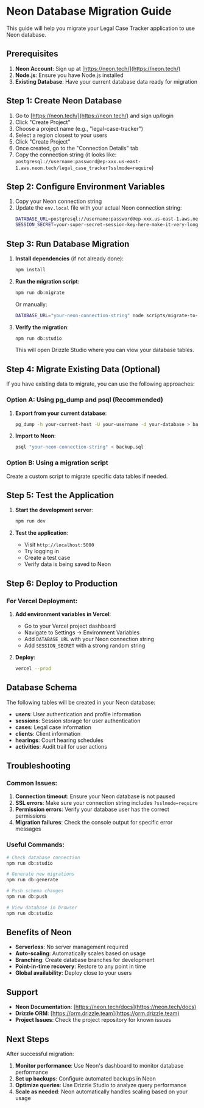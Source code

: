 # Neon Database Migration Guide

This guide will help you migrate your Legal Case Tracker application to use Neon database.

## Prerequisites

1. **Neon Account**: Sign up at [https://neon.tech/](https://neon.tech/)
2. **Node.js**: Ensure you have Node.js installed
3. **Existing Database**: Have your current database data ready for migration

## Step 1: Create Neon Database

1. Go to [https://neon.tech/](https://neon.tech/) and sign up/login
2. Click "Create Project"
3. Choose a project name (e.g., "legal-case-tracker")
4. Select a region closest to your users
5. Click "Create Project"
6. Once created, go to the "Connection Details" tab
7. Copy the connection string (it looks like: `postgresql://username:password@ep-xxx.us-east-1.aws.neon.tech/legal_case_tracker?sslmode=require`)

## Step 2: Configure Environment Variables

1. Copy your Neon connection string
2. Update the `env.local` file with your actual Neon connection string:
   ```bash
   DATABASE_URL=postgresql://username:password@ep-xxx.us-east-1.aws.neon.tech/legal_case_tracker?sslmode=require
   SESSION_SECRET=your-super-secret-session-key-here-make-it-very-long-and-random
   ```

## Step 3: Run Database Migration

1. **Install dependencies** (if not already done):
   ```bash
   npm install
   ```

2. **Run the migration script**:
   ```bash
   npm run db:migrate
   ```
   
   Or manually:
   ```bash
   DATABASE_URL="your-neon-connection-string" node scripts/migrate-to-neon.js
   ```

3. **Verify the migration**:
   ```bash
   npm run db:studio
   ```
   This will open Drizzle Studio where you can view your database tables.

## Step 4: Migrate Existing Data (Optional)

If you have existing data to migrate, you can use the following approaches:

### Option A: Using pg_dump and psql (Recommended)

1. **Export from your current database**:
   ```bash
   pg_dump -h your-current-host -U your-username -d your-database > backup.sql
   ```

2. **Import to Neon**:
   ```bash
   psql "your-neon-connection-string" < backup.sql
   ```

### Option B: Using a migration script

Create a custom script to migrate specific data tables if needed.

## Step 5: Test the Application

1. **Start the development server**:
   ```bash
   npm run dev
   ```

2. **Test the application**:
   - Visit `http://localhost:5000`
   - Try logging in
   - Create a test case
   - Verify data is being saved to Neon

## Step 6: Deploy to Production

### For Vercel Deployment:

1. **Add environment variables in Vercel**:
   - Go to your Vercel project dashboard
   - Navigate to Settings → Environment Variables
   - Add `DATABASE_URL` with your Neon connection string
   - Add `SESSION_SECRET` with a strong random string

2. **Deploy**:
   ```bash
   vercel --prod
   ```

## Database Schema

The following tables will be created in your Neon database:

- **users**: User authentication and profile information
- **sessions**: Session storage for user authentication
- **cases**: Legal case information
- **clients**: Client information
- **hearings**: Court hearing schedules
- **activities**: Audit trail for user actions

## Troubleshooting

### Common Issues:

1. **Connection timeout**: Ensure your Neon database is not paused
2. **SSL errors**: Make sure your connection string includes `?sslmode=require`
3. **Permission errors**: Verify your database user has the correct permissions
4. **Migration failures**: Check the console output for specific error messages

### Useful Commands:

```bash
# Check database connection
npm run db:studio

# Generate new migrations
npm run db:generate

# Push schema changes
npm run db:push

# View database in browser
npm run db:studio
```

## Benefits of Neon

- **Serverless**: No server management required
- **Auto-scaling**: Automatically scales based on usage
- **Branching**: Create database branches for development
- **Point-in-time recovery**: Restore to any point in time
- **Global availability**: Deploy close to your users

## Support

- **Neon Documentation**: [https://neon.tech/docs](https://neon.tech/docs)
- **Drizzle ORM**: [https://orm.drizzle.team](https://orm.drizzle.team)
- **Project Issues**: Check the project repository for known issues

## Next Steps

After successful migration:

1. **Monitor performance**: Use Neon's dashboard to monitor database performance
2. **Set up backups**: Configure automated backups in Neon
3. **Optimize queries**: Use Drizzle Studio to analyze query performance
4. **Scale as needed**: Neon automatically handles scaling based on your usage

